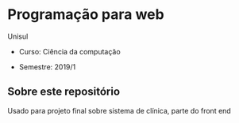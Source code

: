 # Programação para web

Unisul

- Curso: Ciência da computação

- Semestre: 2019/1

## Sobre este repositório

Usado para projeto final sobre sistema de clínica, parte do front end

